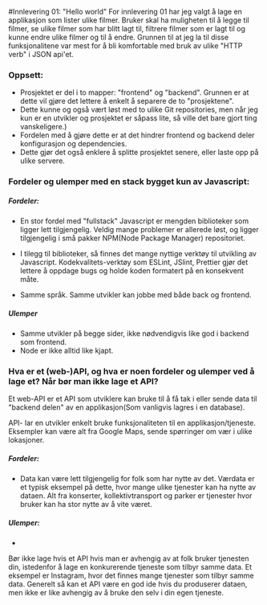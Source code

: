 #Innlevering 01: "Hello world"
For innlevering 01 har jeg valgt å lage en applikasjon som lister ulike filmer. Bruker skal ha muligheten til å legge til filmer, se ulike filmer som har blitt lagt til, filtrere filmer som er lagt til og kunne endre ulike filmer og til å endre.
Grunnen til at jeg la til disse funksjonalitene var mest for å bli komfortable med bruk av ulike "HTTP verb" i JSON api'et.

### Oppsett:
- Prosjektet er del i to mapper: "frontend" og "backend". Grunnen er at dette vil gjøre det lettere å enkelt å separere de to "prosjektene". 
- Dette kunne og også vært løst med to ulike Git repositories, men når jeg kun er en utvikler og prosjektet er såpass lite, så ville det bare gjort ting vanskeligere.) 
- Fordelen med å gjøre dette er at det hindrer frontend og backend deler konfigurasjon og dependencies.
- Dette gjør det også enklere å splitte prosjektet senere, eller laste opp på ulike servere.


### Fordeler og ulemper med en stack bygget kun av Javascript:

##### Fordeler:
- En stor fordel med "fullstack" Javascript er mengden biblioteker som ligger lett tilgjengelig. 
 Veldig mange problemer er allerede løst, og ligger tilgjengelig i små pakker NPM(Node Package Manager) repositoriet. 
- I tilegg til biblioteker, så finnes det mange nyttige verktøy til utvikling av Javascript. 
  Kodekvalitets-verktøy som ESLint, JSlint, Prettier gjør det lettere å oppdage bugs og holde koden formatert på en konsekvent
  måte.

- Samme språk. Samme utvikler kan jobbe med både back og frontend. 

##### Ulemper 
- Samme utvikler på begge sider, ikke nødvendigvis like god i backend som frontend. 
- Node er ikke alltid like kjapt. 



### Hva er et (web-)API, og hva er noen fordeler og ulemper ved å lage et? Når bør man ikke lage et API?
Et web-API er et API som utviklere kan bruke til å få tak i eller sende data til "backend delen" av 
en applikasjon(Som vanligvis lagres i en database).

API- lar en utvikler enkelt bruke funksjonaliteten til en applikasjon/tjeneste. Eksempler kan være alt fra Google Maps,
sende spørringer om vær i ulike lokasjoner.

##### Fordeler:
- Data kan være lett tilgjengelig for folk som har nytte av det. Værdata er et typisk eksempel på dette, hvor mange ulike tjenester
kan ha nytte av dataen. Alt fra konserter, kollektivtransport og parker er tjenester hvor bruker kan ha stor nytte av å vite været.


##### Ulemper:
-

Bør ikke lage hvis et API hvis man er avhengig av at folk bruker tjenesten din, istedenfor å lage en konkurerende tjeneste som
tilbyr samme data. Et eksempel er Instagram, hvor det finnes mange tjenester som tilbyr samme data. Generelt så kan et
API være en god ide hvis du produserer dataen, men ikke er like avhengig av å bruke den selv i din egen tjeneste.
